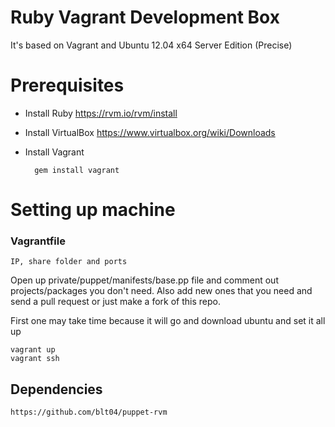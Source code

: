 # Ruby Vagrant Development Box

It's based on Vagrant and Ubuntu 12.04 x64 Server Edition (Precise)

# Prerequisites

* Install Ruby https://rvm.io/rvm/install
* Install VirtualBox https://www.virtualbox.org/wiki/Downloads
* Install Vagrant

        gem install vagrant

# Setting up machine

### Vagrantfile

    IP, share folder and ports

Open up private/puppet/manifests/base.pp file and comment out projects/packages you don't need.
Also add new ones that you need and send a pull request or just make a fork of this repo.

First one may take time because it will go and download ubuntu and set it all up

    vagrant up
    vagrant ssh

## Dependencies

	https://github.com/blt04/puppet-rvm